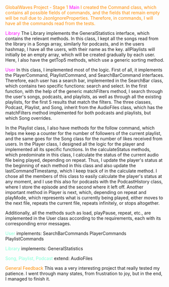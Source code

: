 <span style="color:Darkorange">GlobalWaves Project - Stage 1
<span style="color:Magenta">Main</span>
I created the Command class, which contains all possible fields of
commands, and the fields that remain empty will be null due to
JsonIgnoreProperties. Therefore, in commands, I will have all the
commands read from the tests.

<span style="color:Magenta">Library</span>
The Library implements the GeneralStatistics interface, which contains
the relevant methods. In this class, I kept all the songs read from the
library in a Songs array, similarly for podcasts, and in the users
hashmap, I have all the users, with their name as the key. allPlaylists
will initially be an empty array, which will be created gradually by each
user. Here, I also have the getTop5 methods, which use a generic sorting
method.

<span style="color:Magenta">User</span>
In this class, I implemented most of the logic. First of all, it implements
the PlayerCommand, PlaylistCommand, and SearchBarCommand interfaces.
Therefore, each user has a search bar, implemented in the SearchBar class,
which contains two specific functions: search and select. In the first
function, with the help of the generic matchFilters method, I search
through the user's songs, podcasts, and playlists, as well as through all
the existing playlists, for the first 5 results that match the filters.
The three classes, Podcast, Playlist, and Song, inherit from the
AudioFiles class, which has the matchFilters method implemented for
both podcasts and playlists, but which Song overrides.

In the Playlist class, I also have methods for the follow command,
which helps me keep a counter for the number of followers of the current
playlist, and the same goes for the Song class for the number of likes
received from users. In the Player class, I designed all the logic for
the player and implemented all its specific functions. In the
calculateStatus methods, which predominate in this class, I calculate
the status of the current audio file being played, depending on repeat.
Thus, I update the player's status at the beginning of each method in this
class and also update the lastCommandTimestamp, which I keep track of in
the calculate method. I chose all the members of this class to easily
calculate the player's status at any moment, and I use this also for
podcasts with the PodcastHistory class, where I store the episode and
the second where it left off. Another important method in Player is
next, which, depending on repeat and playMode, which represents what
is currently being played, either moves to the next file, repeats the
current file, repeats infinitely, or stops altogether.

Additionally, all the methods such as load, playPause, repeat, etc.,
are implemented in the User class according to the requirements, each
with its corresponding error messages.

<span style="color:Aquamarine">User</span> implements:
SearchBarCommands
PlayerCommands
PlaylistCommands

<span style="color:Aquamarine">Library</span> implements:
GeneralStatistics

<span style="color:Aquamarine">Song, Playlist, Podcast</span> extend:
AudioFiles

<span style="color:Darkorange">General Feedback</span>
This was a very interesting project that really tested my patience. I went
through many states, from frustration to joy, but in the end, I managed to
finish it.
